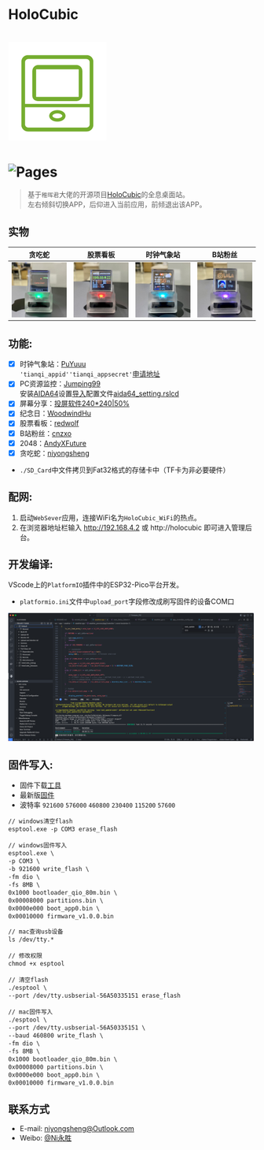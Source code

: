 # HoloCubic

![(logo)](./logo.png)
===
![Pages](https://img.shields.io/badge/Version-1.0.3-brightgreen.svg?style=flat-square)
===

> 基于`稚晖君`大佬的开源项目[HoloCubic](https://github.com/peng-zhihui/HoloCubic)的全息桌面站。<br>
左右倾斜切换APP，后仰进入当前应用，前倾退出该APP。

## 实物
| 贪吃蛇 | 股票看板 | 时钟气象站 | B站粉丝 | 
| :-----: | :-----: | :-----: | :-----: | 
| <img src="./Images/IMG_0609.jpg" width="240"> | <img src="./Images/IMG_0614.jpg" width="240"> | <img src="./Images/IMG_0623.jpg" width="240"> | <img src="./Images/IMG_0645.jpg" width="240"> | 


## 功能:
- [x] 时钟气象站：[PuYuuu](https://github.com/PuYuuu)<br>
`'tianqi_appid''tianqi_appsecret'`[申请地址](https://www.yiketianqi.com/user/login)
- [x] PC资源监控：[Jumping99](https://github.com/Jumping99)<br>
安装[AIDA64](https://www.aida64.com/downloads)设置[导入](https://www.bilibili.com/video/av200592305)配置文件[aida64_setting.rslcd](https://github.com/niyongsheng/HoloCubic/blob/main/Firmware_PIO/src/app/pc_resource/aida64_setting.rslcd)
- [x] 屏幕分享：[投屏软件240*240|50%](https://gitee.com/superddg123/esp32-TFT)
- [x] 纪念日：[WoodwindHu](https://github.com/WoodwindHu)
- [x] 股票看板：[redwolf](https://github.com/redwolf)
- [x] B站粉丝：[cnzxo](https://github.com/cnzxo)
- [x] 2048：[AndyXFuture](https://github.com/AndyXFuture)
- [X] 贪吃蛇：[niyongsheng](https://github.com/niyongsheng/HoloCubic/tree/main/Firmware_PIO/src/app/game_snake)

* `./SD_Card`中文件拷贝到Fat32格式的存储卡中（TF卡为非必要硬件）

## 配网:
1. 启动`WebSever`应用，连接WiFi名为`HoloCubic_WiFi`的热点。
2. 在浏览器地址栏输入 http://192.168.4.2 或 http://holocubic 即可进入管理后台。

## 开发编译:
VScode上的`PlatformIO`插件中的ESP32-Pico平台开发。
* `platformio.ini`文件中`upload_port`字段修改成刷写固件的设备COM口
<img src="./Images/vscode_pico.png" style="width: 500px;">

## 固件写入:
- 固件下载[工具](https://github.com/espressif/esptool/releases)
- 最新版[固件](https://github.com/niyongsheng/HoloCubic/releases)
- 波特率 `921600` `576000` `460800` `230400` `115200` `57600`
```shell
// windows清空flash
esptool.exe -p COM3 erase_flash

// windows固件写入
esptool.exe \
-p COM3 \
-b 921600 write_flash \
-fm dio \
-fs 8MB \
0x1000 bootloader_qio_80m.bin \
0x00008000 partitions.bin \
0x0000e000 boot_app0.bin \
0x00010000 firmware_v1.0.0.bin
```

```shell
// mac查询usb设备
ls /dev/tty.*

// 修改权限
chmod +x esptool

// 清空flash
./esptool \
--port /dev/tty.usbserial-56A50335151 erase_flash

// mac固件写入
./esptool \
--port /dev/tty.usbserial-56A50335151 \
--baud 460800 write_flash \
-fm dio \
-fs 8MB \
0x1000 bootloader_qio_80m.bin \
0x00008000 partitions.bin \
0x0000e000 boot_app0.bin \
0x00010000 firmware_v1.0.0.bin
```

## 联系方式
* E-mail: niyongsheng@Outlook.com
* Weibo: [@Ni永胜](https://weibo.com/u/7317805089)
